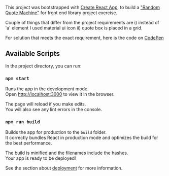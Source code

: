 This project was bootstrapped with [Create React App](https://github.com/facebook/create-react-app), to build a ["Random Quote Machine"](https://www.freecodecamp.org/learn/front-end-libraries/front-end-libraries-projects/build-a-random-quote-machine) for front end library project exercise.

Couple of things that differ from the project requirements are i) instead of 'a' element I used material ui icon ii) quote box is placed in a grid.

For solution that meets the exact requirement, here is the code on [CodePen](https://codepen.io/nit-in-code-world/pen/dyoxpEY)

## Available Scripts

In the project directory, you can run:

### `npm start`

Runs the app in the development mode.<br />
Open [http://localhost:3000](http://localhost:3000) to view it in the browser.

The page will reload if you make edits.<br />
You will also see any lint errors in the console.

### `npm run build`

Builds the app for production to the `build` folder.<br />
It correctly bundles React in production mode and optimizes the build for the best performance.

The build is minified and the filenames include the hashes.<br />
Your app is ready to be deployed!

See the section about [deployment](https://facebook.github.io/create-react-app/docs/deployment) for more information.

